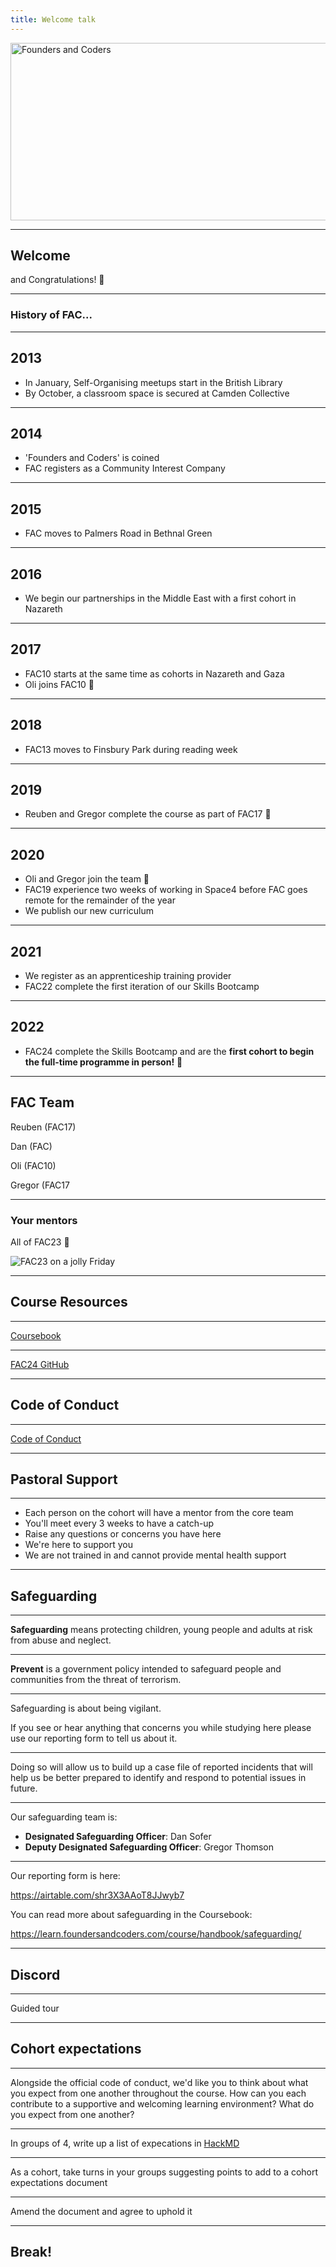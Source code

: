 ```yaml
---
title: Welcome talk
---
```


<img width="651" height="284" src="https://facresources.com/assets/logos/fac_logo.png" alt="Founders and Coders">

---

<!-- {.primary} -->

## Welcome

and Congratulations! 🎉

---

<!-- {.secondary} -->

### History of FAC...

---

## 2013

- In January, Self-Organising meetups start in the British Library
- By October, a classroom space is secured at Camden Collective

---

## 2014

- 'Founders and Coders' is coined
- FAC registers as a Community Interest Company

---

## 2015

- FAC moves to Palmers Road in Bethnal Green

---

## 2016

- We begin our partnerships in the Middle East with a first cohort in Nazareth

---

## 2017

- FAC10 starts at the same time as cohorts in Nazareth and Gaza
- Oli joins FAC10 🌺

---

## 2018

- FAC13 moves to Finsbury Park during reading week

---

## 2019

- Reuben and Gregor complete the course as part of FAC17 🚀

---

## 2020

- Oli and Gregor join the team 🌱
- FAC19 experience two weeks of working in Space4 before FAC goes remote for the remainder of the year
- We publish our new curriculum

---

## 2021

- We register as an apprenticeship training provider
- FAC22 complete the first iteration of our Skills Bootcamp

---

## 2022

- FAC24 complete the Skills Bootcamp and are the **first cohort to begin the full-time programme in person!** 🎉

---

## FAC Team

Reuben (FAC17)

Dan (FAC)

Oli (FAC10)

Gregor (FAC17

---

### Your mentors

All of FAC23 💖

![FAC23 on a jolly Friday](../term-3/welcome-talk/fac23.png)

---

<!-- {.primary} -->

## Course Resources

---

[Coursebook](https://learn.foundersandcoders.com)

---

[FAC24 GitHub](https://github.com/fac24)

---

<!-- {.primary} -->

## Code of Conduct

---

[Code of Conduct](https://www.foundersandcoders.com/code-of-conduct/)

---

<!-- {.primary} -->

## Pastoral Support

---

- Each person on the cohort will have a mentor from the core team
- You'll meet every 3 weeks to have a catch-up
- Raise any questions or concerns you have here
- We're here to support you
- We are not trained in and cannot provide mental health support

---

<!-- {.primary} -->

## Safeguarding

---

**Safeguarding** means protecting children, young people and adults at risk from abuse and neglect.

---

**Prevent** is a government policy intended to safeguard people and communities from the threat of terrorism.

---

Safeguarding is about being vigilant.

If you see or hear anything that concerns you while studying here please use our reporting form to tell us about it.

---

Doing so will allow us to build up a case file of reported incidents that will help us be better prepared to identify and respond to potential issues in future.

---

Our safeguarding team is:

- **Designated Safeguarding Officer**: Dan Sofer
- **Deputy Designated Safeguarding Officer**: Gregor Thomson

---

Our reporting form is here:

https://airtable.com/shr3X3AAoT8JJwyb7

You can read more about safeguarding in the Coursebook:

https://learn.foundersandcoders.com/course/handbook/safeguarding/

---

<!-- {.primary} -->

## Discord

---

Guided tour

---

<!-- {.primary} -->

## Cohort expectations

---

Alongside the official code of conduct, we'd like you to think about what you expect from one another throughout the course. How can you each contribute to a supportive and welcoming learning environment? What do you expect from one another?

---

In groups of 4, write up a list of expecations in [HackMD](https://hackmd.io)

---

As a cohort, take turns in your groups suggesting points to add to a cohort expectations document

---

Amend the document and agree to uphold it

---

## Break!
